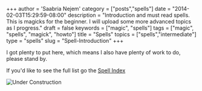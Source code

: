 +++
author	= 'Saabria Nejem'
category = ["posts","spells"]
date = "2014-02-03T15:29:59-08:00"
description = "Introduction and must read spells. This is magicks for the beginner. I will upload some more advanced topics as I progress."
draft = false
keywords = ["magic", "spells"]
tags = ["magic", "spells", "magick", "howto"]
title = "Spells"
topics = ["spells","intermediate"]
type = "spells"
slug = "Spell-Introduction"
+++

I got plenty to put here, which means I also have plenty of work to do,
 please stand by.

If you'd like to see the full list go the [Spell Index](/spells/index.html)

![Under Construction](http://static.fearness.org/img/cons29.gif)
